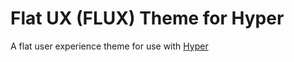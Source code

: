 # Flat UX (FLUX) Theme for Hyper

A flat user experience theme for use with [Hyper](https://hyper.is/)
